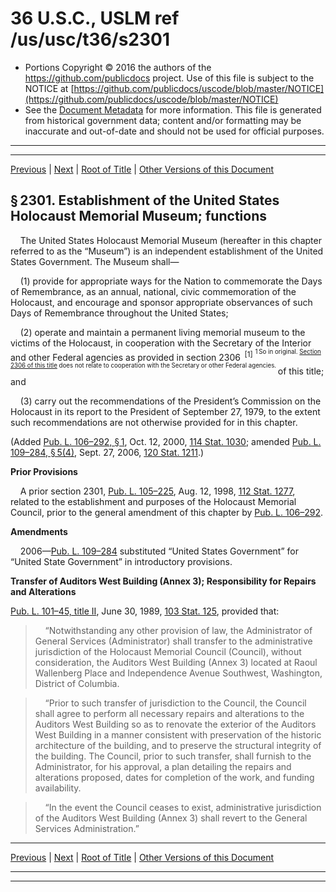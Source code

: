 ---
---

# 36 U.S.C., USLM ref /us/usc/t36/s2301

* Portions Copyright © 2016 the authors of the https://github.com/publicdocs project.
  Use of this file is subject to the NOTICE at [https://github.com/publicdocs/uscode/blob/master/NOTICE](https://github.com/publicdocs/uscode/blob/master/NOTICE)
* See the [Document Metadata](././../../../../../..//README.md) for more information.
  This file is generated from historical government data; content and/or formatting may be inaccurate and out-of-date and should not be used for official purposes.

----------
----------

[Previous](./../../../../../..//us/usc/t36/stI/ptB/ch23/m__us_usc_t36_stI_ptB_ch23.md) | [Next](./../../../../../..//us/usc/t36/stI/ptB/ch23/m__us_usc_t36_s2302.md) | [Root of Title](./../../../../../../) | [Other Versions of this Document](https://publicdocs.github.io/go/links?ns=uslm&ref=%2Fus%2Fusc%2Ft36%2Fs2301)

## § 2301. Establishment of the United States Holocaust Memorial Museum; functions

    The United States Holocaust Memorial Museum (hereafter in this chapter referred to as the “Museum”) is an independent establishment of the United States Government. The Museum shall—

    (1) provide for appropriate ways for the Nation to commemorate the Days of Remembrance, as an annual, national, civic commemoration of the Holocaust, and encourage and sponsor appropriate observances of such Days of Remembrance throughout the United States;

    (2) operate and maintain a permanent living memorial museum to the victims of the Holocaust, in cooperation with the Secretary of the Interior and other Federal agencies as provided in section 2306  <sup>\[1\]</sup>  <sup><sup> 1 So in original. [Section 2306 of this title][/us/usc/t36/s2306] does not relate to cooperation with the Secretary or other Federal agencies. </sup></sup>  of this title; and

    (3) carry out the recommendations of the President’s Commission on the Holocaust in its report to the President of September 27, 1979, to the extent such recommendations are not otherwise provided for in this chapter.

(Added [Pub. L. 106–292, § 1][/us/pl/106/292/s1], Oct. 12, 2000, [114 Stat. 1030][/us/stat/114/1030]; amended [Pub. L. 109–284, § 5(4)][/us/pl/109/284/s5/4], Sept. 27, 2006, [120 Stat. 1211][/us/stat/120/1211].)

 __Prior Provisions__ 

    A prior section 2301, [Pub. L. 105–225][/us/pl/105/225], Aug. 12, 1998, [112 Stat. 1277][/us/stat/112/1277], related to the establishment and purposes of the Holocaust Memorial Council, prior to the general amendment of this chapter by [Pub. L. 106–292][/us/pl/106/292].

 __Amendments__ 

    2006—[Pub. L. 109–284][/us/pl/109/284] substituted “United States Government” for “United State Government” in introductory provisions.

 __Transfer of Auditors West Building (Annex 3); Responsibility for Repairs and Alterations__ 

[Pub. L. 101–45, title II][/us/pl/101/45], June 30, 1989, [103 Stat. 125][/us/stat/103/125], provided that:

>     “Notwithstanding any other provision of law, the Administrator of General Services (Administrator) shall transfer to the administrative jurisdiction of the Holocaust Memorial Council (Council), without consideration, the Auditors West Building (Annex 3) located at Raoul Wallenberg Place and Independence Avenue Southwest, Washington, District of Columbia.

>     “Prior to such transfer of jurisdiction to the Council, the Council shall agree to perform all necessary repairs and alterations to the Auditors West Building so as to renovate the exterior of the Auditors West Building in a manner consistent with preservation of the historic architecture of the building, and to preserve the structural integrity of the building. The Council, prior to such transfer, shall furnish to the Administrator, for his approval, a plan detailing the repairs and alterations proposed, dates for completion of the work, and funding availability.

>     “In the event the Council ceases to exist, administrative jurisdiction of the Auditors West Building (Annex 3) shall revert to the General Services Administration.”

----------

[Previous](./../../../../../..//us/usc/t36/stI/ptB/ch23/m__us_usc_t36_stI_ptB_ch23.md) | [Next](./../../../../../..//us/usc/t36/stI/ptB/ch23/m__us_usc_t36_s2302.md) | [Root of Title](./../../../../../../) | [Other Versions of this Document](https://publicdocs.github.io/go/links?ns=uslm&ref=%2Fus%2Fusc%2Ft36%2Fs2301)

----------
----------

[/us/usc/t36/s2306]: https://publicdocs.github.io/go/links?ns=uslm&ref=%2Fus%2Fusc%2Ft36%2Fs2306
[/us/pl/106/292/s1]: https://publicdocs.github.io/go/links?ns=uslm&ref=%2Fus%2Fpl%2F106%2F292%2Fs1
[/us/stat/114/1030]: https://publicdocs.github.io/go/links?ns=uslm&ref=%2Fus%2Fstat%2F114%2F1030
[/us/pl/109/284/s5/4]: https://publicdocs.github.io/go/links?ns=uslm&ref=%2Fus%2Fpl%2F109%2F284%2Fs5%2F4
[/us/stat/120/1211]: https://publicdocs.github.io/go/links?ns=uslm&ref=%2Fus%2Fstat%2F120%2F1211
[/us/pl/105/225]: https://publicdocs.github.io/go/links?ns=uslm&ref=%2Fus%2Fpl%2F105%2F225
[/us/stat/112/1277]: https://publicdocs.github.io/go/links?ns=uslm&ref=%2Fus%2Fstat%2F112%2F1277
[/us/pl/106/292]: https://publicdocs.github.io/go/links?ns=uslm&ref=%2Fus%2Fpl%2F106%2F292
[/us/pl/109/284]: https://publicdocs.github.io/go/links?ns=uslm&ref=%2Fus%2Fpl%2F109%2F284
[/us/pl/101/45]: https://publicdocs.github.io/go/links?ns=uslm&ref=%2Fus%2Fpl%2F101%2F45
[/us/stat/103/125]: https://publicdocs.github.io/go/links?ns=uslm&ref=%2Fus%2Fstat%2F103%2F125


